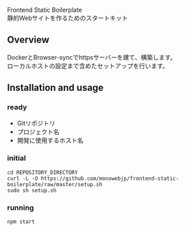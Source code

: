Frontend Static Boilerplate  
静的Webサイトを作るためのスタートキット

## Overview
DockerとBrowser-syncでhttpsサーバーを建て、構築します。  
ローカルホストの設定まで含めたセットアップを行います。

## Installation and usage 
### ready
- Gitリポジトリ
- プロジェクト名
- 開発に使用するホスト名
### initial
```shell script
cd REPOSITORY_DIRECTORY
curl -L -O https://github.com/monowebjp/frontend-static-boilerplate/raw/master/setup.sh
sudo sh setup.sh
```
### running
```shell script
npm start
```